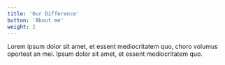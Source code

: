 ```yaml
---
title: 'Our Difference'
button: 'About me'
weight: 2
---
```


Lorem ipsum dolor sit amet, et essent mediocritatem quo, choro volumus oporteat an mei. Ipsum dolor sit amet, et essent mediocritatem quo.
